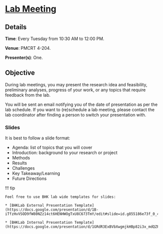 # [Lab Meeting](<Lab Meeting>)

## Details
**Time**: Every Tuesday from 10:30 AM to 12:00 PM.

**Venue**: PMCRT 4-204.

**Presenter(s)**: One. 

## Objective

During lab meetings, you may present the research idea and feasibility, preliminary analyses, progress of your work, or any topics that require feedback from the lab.

You will be sent an email notifying you of the date of presentation as per the lab schedule. If you want to (re)schedule a lab meeting, please contact the lab coordinator after finding a person to switch your presentation with.

### Slides

It is best to follow a slide format:

* Agenda: list of topics that you will cover
* Introduction: background to your research or project
* Methods
* Results
* Challenges
* Key Takeaway/Learning
* Future Directions

!!! tip

    Feel free to use BHK lab wide templates for slides:

    * [BHKLab External Presentation Template](https://docs.google.com/presentation/d/1B-iTfzHvVSOD9fW80NZz14ct6HENHWOgTxU8C673TmY/edit#slide=id.g855186e73f_0_44)

    * [BHKLab Internal Presentation Template](https://docs.google.com/presentation/d/1GRdR3ExBVbXwgmjkHBp82i3x_mdQZPzJNHsEz1LiYWk/edit#slide=id.p)
